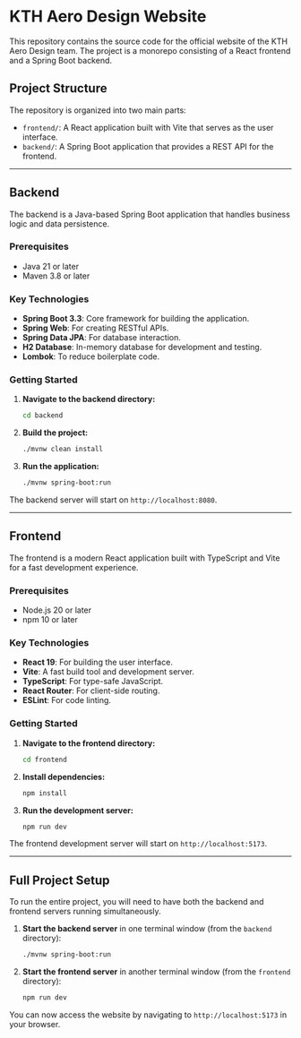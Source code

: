 # KTH Aero Design Website

This repository contains the source code for the official website of the KTH Aero Design team. The project is a monorepo consisting of a React frontend and a Spring Boot backend.

## Project Structure

The repository is organized into two main parts:

-   `frontend/`: A React application built with Vite that serves as the user interface.
-   `backend/`: A Spring Boot application that provides a REST API for the frontend.

---

## Backend

The backend is a Java-based Spring Boot application that handles business logic and data persistence.

### Prerequisites

-   Java 21 or later
-   Maven 3.8 or later

### Key Technologies

-   **Spring Boot 3.3**: Core framework for building the application.
-   **Spring Web**: For creating RESTful APIs.
-   **Spring Data JPA**: For database interaction.
-   **H2 Database**: In-memory database for development and testing.
-   **Lombok**: To reduce boilerplate code.

### Getting Started

1.  **Navigate to the backend directory:**
    ```bash
    cd backend
    ```

2.  **Build the project:**
    ```bash
    ./mvnw clean install
    ```

3.  **Run the application:**
    ```bash
    ./mvnw spring-boot:run
    ```

The backend server will start on `http://localhost:8080`.

---

## Frontend

The frontend is a modern React application built with TypeScript and Vite for a fast development experience.

### Prerequisites

-   Node.js 20 or later
-   npm 10 or later

### Key Technologies

-   **React 19**: For building the user interface.
-   **Vite**: A fast build tool and development server.
-   **TypeScript**: For type-safe JavaScript.
-   **React Router**: For client-side routing.
-   **ESLint**: For code linting.

### Getting Started

1.  **Navigate to the frontend directory:**
    ```bash
    cd frontend
    ```

2.  **Install dependencies:**
    ```bash
    npm install
    ```

3.  **Run the development server:**
    ```bash
    npm run dev
    ```

The frontend development server will start on `http://localhost:5173`.

---

## Full Project Setup

To run the entire project, you will need to have both the backend and frontend servers running simultaneously.

1.  **Start the backend server** in one terminal window (from the `backend` directory):
    ```bash
    ./mvnw spring-boot:run
    ```

2.  **Start the frontend server** in another terminal window (from the `frontend` directory):
    ```bash
    npm run dev
    ```

You can now access the website by navigating to `http://localhost:5173` in your browser.